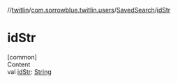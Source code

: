 //[twitlin](../../index.md)/[com.sorrowblue.twitlin.users](../index.md)/[SavedSearch](index.md)/[idStr](id-str.md)



# idStr  
[common]  
Content  
val [idStr](id-str.md): [String](https://kotlinlang.org/api/latest/jvm/stdlib/kotlin/-string/index.html)  



